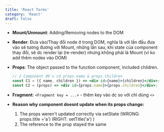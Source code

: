 ```yaml
---
title: 'React Terms'
category: 'React'
draft: false
---
```


- **Mount/Unmount**: Adding/Removing nodes to the DOM
- **Render**: Đưa vào/Thay đổi node ở trong DOM, nghĩa là với lần đầu đưa vào sẽ tương đương với Mount, những lần sau, khi state của component thay đổi, sẽ dc render lại (re-render) nhưng không phải là Mount (vì ko add thêm nodes vào DOM)
- **Props**: The object passed to the function component, included children.

  ```jsx
  // 2 Component đều có props.name & props.children
  const C1 = ({ name, children }) => <div id={name}>{children}</div>;
  const C2 = (props) => <div id={props.name}>{props.children}</div>;
  ```

- **Fragment**: `<Fragment key = ...>` - thêm key vào dc so với chỉ dùng `<>`
- **Reason why component doesnt update when its props change:**
  1. The props weren't updated correctly via setState (WRONG: props.title ='a') (RIGHT: setTitle('a') )
  2. The reference to the prop stayed the same
